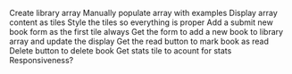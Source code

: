 Create library array
Manually populate array with examples
Display array content as tiles
Style the tiles so everything is proper
Add a submit new book form as the first tile always
Get the form to add a new book to library array and update the display
Get the read button to mark book as read
Delete button to delete book
Get stats tile to acount for stats
Responsiveness?